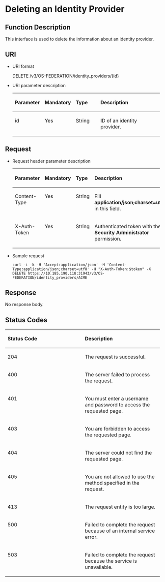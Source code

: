 # Deleting an Identity Provider<a name="en-us_topic_0057845570"></a>

## Function Description<a name="section6240520694241"></a>

This interface is used to delete the information about an identity provider.

## URI<a name="section6069442994241"></a>

-   URI format

    DELETE /v3/OS-FEDERATION/identity\_providers/\{id\}


-   URI parameter description

    <a name="table5171140094241"></a>
    <table><thead align="left"><tr id="row1006611394241"><th class="cellrowborder" valign="top" width="19.958004199580042%" id="mcps1.1.5.1.1"><p id="p1004882694241"><a name="p1004882694241"></a><a name="p1004882694241"></a><strong id="a6f95694edbbb43d8a152536754b86c82"><a name="a6f95694edbbb43d8a152536754b86c82"></a><a name="a6f95694edbbb43d8a152536754b86c82"></a>Parameter</strong></p>
    </th>
    <th class="cellrowborder" valign="top" width="18.098190180981902%" id="mcps1.1.5.1.2"><p id="p864861294241"><a name="p864861294241"></a><a name="p864861294241"></a><strong id="a105e6ed8c3de4c5a9dde97ae5a71071e_1"><a name="a105e6ed8c3de4c5a9dde97ae5a71071e_1"></a><a name="a105e6ed8c3de4c5a9dde97ae5a71071e_1"></a>Mandatory</strong></p>
    </th>
    <th class="cellrowborder" valign="top" width="17.2982701729827%" id="mcps1.1.5.1.3"><p id="p2944899994241"><a name="p2944899994241"></a><a name="p2944899994241"></a><strong id="a703d34a49a2f4162bc1a1a439f655f95_1"><a name="a703d34a49a2f4162bc1a1a439f655f95_1"></a><a name="a703d34a49a2f4162bc1a1a439f655f95_1"></a>Type</strong></p>
    </th>
    <th class="cellrowborder" valign="top" width="44.645535446455355%" id="mcps1.1.5.1.4"><p id="p3655869894241"><a name="p3655869894241"></a><a name="p3655869894241"></a><strong id="b842352706114032"><a name="b842352706114032"></a><a name="b842352706114032"></a>Description</strong></p>
    </th>
    </tr>
    </thead>
    <tbody><tr id="row846453394241"><td class="cellrowborder" valign="top" width="19.958004199580042%" headers="mcps1.1.5.1.1 "><p id="p1453857794241"><a name="p1453857794241"></a><a name="p1453857794241"></a>id</p>
    </td>
    <td class="cellrowborder" valign="top" width="18.098190180981902%" headers="mcps1.1.5.1.2 "><p id="p3677408594241"><a name="p3677408594241"></a><a name="p3677408594241"></a>Yes</p>
    </td>
    <td class="cellrowborder" valign="top" width="17.2982701729827%" headers="mcps1.1.5.1.3 "><p id="p2591093894241"><a name="p2591093894241"></a><a name="p2591093894241"></a>String</p>
    </td>
    <td class="cellrowborder" valign="top" width="44.645535446455355%" headers="mcps1.1.5.1.4 "><p id="p1841125694241"><a name="p1841125694241"></a><a name="p1841125694241"></a>ID of an identity provider.</p>
    </td>
    </tr>
    </tbody>
    </table>


## Request<a name="section1491674294241"></a>

-   Request header parameter description

    <a name="table2402107594241"></a>
    <table><thead align="left"><tr id="row605976494241"><th class="cellrowborder" valign="top" width="19.79%" id="mcps1.1.5.1.1"><p id="p2107883694241"><a name="p2107883694241"></a><a name="p2107883694241"></a><strong id="b2383801391651"><a name="b2383801391651"></a><a name="b2383801391651"></a>Parameter</strong></p>
    </th>
    <th class="cellrowborder" valign="top" width="17.97%" id="mcps1.1.5.1.2"><p id="p2966412894241"><a name="p2966412894241"></a><a name="p2966412894241"></a><strong id="a105e6ed8c3de4c5a9dde97ae5a71071e_3"><a name="a105e6ed8c3de4c5a9dde97ae5a71071e_3"></a><a name="a105e6ed8c3de4c5a9dde97ae5a71071e_3"></a>Mandatory</strong></p>
    </th>
    <th class="cellrowborder" valign="top" width="17.78%" id="mcps1.1.5.1.3"><p id="p5398419394241"><a name="p5398419394241"></a><a name="p5398419394241"></a><strong id="a703d34a49a2f4162bc1a1a439f655f95_3"><a name="a703d34a49a2f4162bc1a1a439f655f95_3"></a><a name="a703d34a49a2f4162bc1a1a439f655f95_3"></a>Type</strong></p>
    </th>
    <th class="cellrowborder" valign="top" width="44.46%" id="mcps1.1.5.1.4"><p id="p1064355194241"><a name="p1064355194241"></a><a name="p1064355194241"></a><strong id="b433235991651"><a name="b433235991651"></a><a name="b433235991651"></a>Description</strong></p>
    </th>
    </tr>
    </thead>
    <tbody><tr id="row5682131394241"><td class="cellrowborder" valign="top" width="19.79%" headers="mcps1.1.5.1.1 "><p id="p3912366494241"><a name="p3912366494241"></a><a name="p3912366494241"></a>Content-Type</p>
    </td>
    <td class="cellrowborder" valign="top" width="17.97%" headers="mcps1.1.5.1.2 "><p id="p1490021194241"><a name="p1490021194241"></a><a name="p1490021194241"></a>Yes</p>
    </td>
    <td class="cellrowborder" valign="top" width="17.78%" headers="mcps1.1.5.1.3 "><p id="p6606645194241"><a name="p6606645194241"></a><a name="p6606645194241"></a>String</p>
    </td>
    <td class="cellrowborder" valign="top" width="44.46%" headers="mcps1.1.5.1.4 "><p id="p4978229594241"><a name="p4978229594241"></a><a name="p4978229594241"></a>Fill <strong id="b842352706161331"><a name="b842352706161331"></a><a name="b842352706161331"></a>application/json;charset=utf8</strong> in this field.</p>
    </td>
    </tr>
    <tr id="row4538747494241"><td class="cellrowborder" valign="top" width="19.79%" headers="mcps1.1.5.1.1 "><p id="p5250679294241"><a name="p5250679294241"></a><a name="p5250679294241"></a>X-Auth-Token</p>
    </td>
    <td class="cellrowborder" valign="top" width="17.97%" headers="mcps1.1.5.1.2 "><p id="p2519176694241"><a name="p2519176694241"></a><a name="p2519176694241"></a>Yes</p>
    </td>
    <td class="cellrowborder" valign="top" width="17.78%" headers="mcps1.1.5.1.3 "><p id="p2726720594241"><a name="p2726720594241"></a><a name="p2726720594241"></a>String</p>
    </td>
    <td class="cellrowborder" valign="top" width="44.46%" headers="mcps1.1.5.1.4 "><p id="p44909934142634"><a name="p44909934142634"></a><a name="p44909934142634"></a>Authenticated token with the <strong id="b750798910387"><a name="b750798910387"></a><a name="b750798910387"></a>Security Administrator</strong> permission.</p>
    </td>
    </tr>
    </tbody>
    </table>


-   Sample request

    ```
    curl -i -k -H 'Accept:application/json' -H 'Content-Type:application/json;charset=utf8' -H "X-Auth-Token:$token" -X DELETE https://10.185.190.118:31943/v3/OS-FEDERATION/identity_providers/ACME
    ```


## Response<a name="section8554205141216"></a>

No response body.

## Status Codes<a name="section5501530194241"></a>

<a name="table2705437394241"></a>
<table><thead align="left"><tr id="row719985594241"><th class="cellrowborder" valign="top" width="50%" id="mcps1.1.3.1.1"><p id="p4631736894241"><a name="p4631736894241"></a><a name="p4631736894241"></a><strong id="b37151362163018"><a name="b37151362163018"></a><a name="b37151362163018"></a>Status Code</strong></p>
</th>
<th class="cellrowborder" valign="top" width="50%" id="mcps1.1.3.1.2"><p id="p6071932694241"><a name="p6071932694241"></a><a name="p6071932694241"></a><strong id="b38470707163018"><a name="b38470707163018"></a><a name="b38470707163018"></a>Description</strong></p>
</th>
</tr>
</thead>
<tbody><tr id="row1931834494241"><td class="cellrowborder" valign="top" width="50%" headers="mcps1.1.3.1.1 "><p id="p2128201494241"><a name="p2128201494241"></a><a name="p2128201494241"></a>204</p>
</td>
<td class="cellrowborder" valign="top" width="50%" headers="mcps1.1.3.1.2 "><p id="p4612161094241"><a name="p4612161094241"></a><a name="p4612161094241"></a>The request is successful.</p>
</td>
</tr>
<tr id="row1244130694241"><td class="cellrowborder" valign="top" width="50%" headers="mcps1.1.3.1.1 "><p id="p111289594241"><a name="p111289594241"></a><a name="p111289594241"></a>400</p>
</td>
<td class="cellrowborder" valign="top" width="50%" headers="mcps1.1.3.1.2 "><p id="p2303569394241"><a name="p2303569394241"></a><a name="p2303569394241"></a>The server failed to process the request.</p>
</td>
</tr>
<tr id="row599464694241"><td class="cellrowborder" valign="top" width="50%" headers="mcps1.1.3.1.1 "><p id="p1580432394241"><a name="p1580432394241"></a><a name="p1580432394241"></a>401</p>
</td>
<td class="cellrowborder" valign="top" width="50%" headers="mcps1.1.3.1.2 "><p id="p508180594241"><a name="p508180594241"></a><a name="p508180594241"></a>You must enter a username and password to access the requested page.</p>
</td>
</tr>
<tr id="row4573624894241"><td class="cellrowborder" valign="top" width="50%" headers="mcps1.1.3.1.1 "><p id="p1364859994241"><a name="p1364859994241"></a><a name="p1364859994241"></a>403</p>
</td>
<td class="cellrowborder" valign="top" width="50%" headers="mcps1.1.3.1.2 "><p id="p3179475994241"><a name="p3179475994241"></a><a name="p3179475994241"></a>You are forbidden to access the requested page.</p>
</td>
</tr>
<tr id="row1771738194241"><td class="cellrowborder" valign="top" width="50%" headers="mcps1.1.3.1.1 "><p id="p2582174594241"><a name="p2582174594241"></a><a name="p2582174594241"></a>404</p>
</td>
<td class="cellrowborder" valign="top" width="50%" headers="mcps1.1.3.1.2 "><p id="p1118656194241"><a name="p1118656194241"></a><a name="p1118656194241"></a>The server could not find the requested page.</p>
</td>
</tr>
<tr id="row3357018694241"><td class="cellrowborder" valign="top" width="50%" headers="mcps1.1.3.1.1 "><p id="p3483054094241"><a name="p3483054094241"></a><a name="p3483054094241"></a>405</p>
</td>
<td class="cellrowborder" valign="top" width="50%" headers="mcps1.1.3.1.2 "><p id="p270147894241"><a name="p270147894241"></a><a name="p270147894241"></a>You are not allowed to use the method specified in the request.</p>
</td>
</tr>
<tr id="row2431330894241"><td class="cellrowborder" valign="top" width="50%" headers="mcps1.1.3.1.1 "><p id="p2322094294241"><a name="p2322094294241"></a><a name="p2322094294241"></a>413</p>
</td>
<td class="cellrowborder" valign="top" width="50%" headers="mcps1.1.3.1.2 "><p id="p184817394241"><a name="p184817394241"></a><a name="p184817394241"></a>The request entity is too large.</p>
</td>
</tr>
<tr id="row1663356094241"><td class="cellrowborder" valign="top" width="50%" headers="mcps1.1.3.1.1 "><p id="p514115794241"><a name="p514115794241"></a><a name="p514115794241"></a>500</p>
</td>
<td class="cellrowborder" valign="top" width="50%" headers="mcps1.1.3.1.2 "><p id="p1378056294241"><a name="p1378056294241"></a><a name="p1378056294241"></a>Failed to complete the request because of an internal service error.</p>
</td>
</tr>
<tr id="row5691619694241"><td class="cellrowborder" valign="top" width="50%" headers="mcps1.1.3.1.1 "><p id="p4680915794241"><a name="p4680915794241"></a><a name="p4680915794241"></a>503</p>
</td>
<td class="cellrowborder" valign="top" width="50%" headers="mcps1.1.3.1.2 "><p id="p3344533894241"><a name="p3344533894241"></a><a name="p3344533894241"></a>Failed to complete the request because the service is unavailable.</p>
</td>
</tr>
</tbody>
</table>

